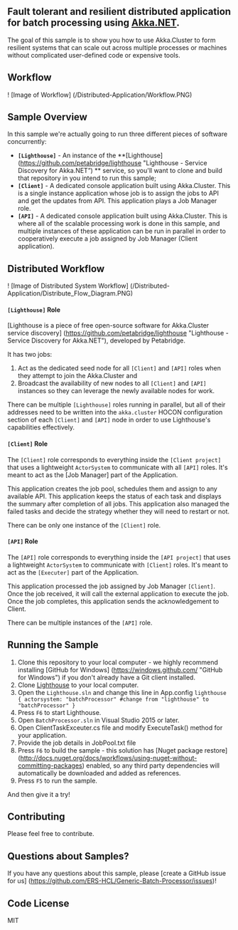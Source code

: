 ﻿## Fault tolerant and resilient distributed application for batch processing using [Akka.NET](http://getakka.net/ "Akka.NET - .NET distributed actor framework"). 
The goal of this sample is to show you how to use Akka.Cluster to form resilient systems that can scale out across multiple processes or machines without complicated user-defined code or expensive tools.

## Workflow

! [Image of Workflow] (/Distributed-Application/Workflow.PNG)

## Sample Overview

In this sample we're actually going to run three different pieces of software concurrently:
* **`[Lighthouse]`** - An instance of the **[Lighthouse] (https://github.com/petabridge/lighthouse "Lighthouse - Service Discovery for Akka.NET”) ** service, so you'll want to clone and build that repository in you intend to run this sample;
* **`[Client]`** - A dedicated console application built using Akka.Cluster. This is a single instance application whose job is to assign the jobs to API and get the updates from API. This application plays a Job Manager role. 
* **`[API]`** - A dedicated console application built using Akka.Cluster. This is where all of the scalable processing work is done in this sample, and multiple instances of these application can be run in parallel in order to cooperatively execute a job assigned by Job Manager (Client application).  


## Distributed Workflow

! [Image of Distributed System Workflow] (/Distributed-Application/Distribute_Flow_Diagram.PNG)


#### `[Lighthouse]` Role
[Lighthouse is a piece of free open-source software for Akka.Cluster service discovery] (https://github.com/petabridge/lighthouse "Lighthouse - Service Discovery for Akka.NET"), developed by Petabridge.

It has two jobs:

1. Act as the dedicated seed node for all `[Client]` and `[API]` roles when they attempt to join the Akka.Cluster and
2. Broadcast the availability of new nodes to all `[Client]` and `[API]` instances so they can leverage the newly available nodes for work.

There can be multiple `[Lighthouse]` roles running in parallel, but all of their addresses need to be written into the `akka.cluster` HOCON configuration section of each `[Client]` and `[API]` node in order to use Lighthouse's capabilities effectively.

#### `[Client]` Role
The `[Client]` role corresponds to everything inside the `[Client project]` that uses a lightweight `ActorSystem` to communicate with all `[API]` roles. It's meant to act as the [Job Manager] part of the Application.

This application creates the job pool, schedules them and assign to any available API. This application keeps the status of each task and displays the summary after completion of all jobs. This application also managed the failed tasks and decide the strategy whether they will need to restart or not.

There can be only one instance of the `[Client]` role.

#### `[API]` Role
The `[API]` role corresponds to everything inside the `[API project]` that uses a lightweight `ActorSystem` to communicate with `[Client]` roles. It's meant to act as the `[Executer]` part of the Application.

This application processed the job assigned by Job Manager `[Client]`. Once the job received, it will call the external application to execute the job. Once the job completes, this application sends the acknowledgement to Client.

There can be multiple instances of the `[API]` role.


## Running the Sample

1. Clone this repository to your local computer - we highly recommend installing [GitHub for Windows] (https://windows.github.com/ "GitHub for Windows") if you don't already have a Git client installed.
2. Clone [Lighthouse](https://github.com/petabridge/lighthouse) to your local computer.
3. Open the `Lighthouse.sln` and change this line in App.config  `lighthouse {
  actorsystem: "batchProcessor" #change from "lighthouse" to "batchProcessor"
}`
4. Press `F6` to start Lighthouse.
4. Open `BatchProcessor.sln` in Visual Studio 2015 or later.
5. Open ClientTaskExceuter.cs file and modify ExecuteTask() method for your application.
6. Provide the job details in JobPool.txt file
7. Press `F6` to build the sample - this solution has [Nuget package restore] (http://docs.nuget.org/docs/workflows/using-nuget-without-committing-packages) enabled, so any third party dependencies will automatically be downloaded and added as references.
8. Press `F5` to run the sample.

And then give it a try!

## Contributing

Please feel free to contribute.

## Questions about Samples?

If you have any questions about this sample, please [create a GitHub issue for us] (https://github.com/ERS-HCL/Generic-Batch-Processor/issues)!

## Code License
MIT